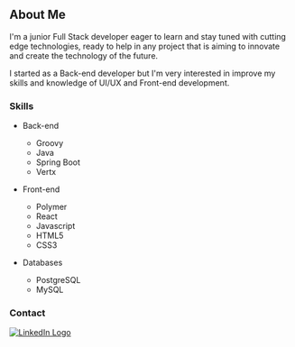 ## About Me

I'm a junior Full Stack developer eager to learn and stay tuned with cutting edge technologies, ready to help in any project that is aiming to innovate and create the technology of the future.

I started as a Back-end developer but I'm very interested in improve my skills and knowledge of UI/UX and Front-end development.

### Skills

* Back-end
  * Groovy
  * Java
  * Spring Boot
  * Vertx

* Front-end
  * Polymer
  * React
  * Javascript
  * HTML5
  * CSS3

* Databases
  * PostgreSQL
  * MySQL

### Contact
[![LinkedIn Logo](https://68ef2f69c7787d4078ac-7864ae55ba174c40683f10ab811d9167.ssl.cf1.rackcdn.com/linkedin-icon_32x32.png)](https://www.linkedin.com/in/caleb-rizo/)
